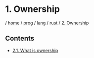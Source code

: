 # 1. Ownership

/ [home](/README.md) / [prog](/prog/README.md) / [lang](/prog/lang/README.md) / [rust](/prog/lang/rust/README.md) / [2. Ownership](/prog/lang/rust/2_ownership/README.md)

## Contents

- [2.1. What is ownership](/prog/lang/rust/2_ownership/2.1_what_is_ownership.md)
